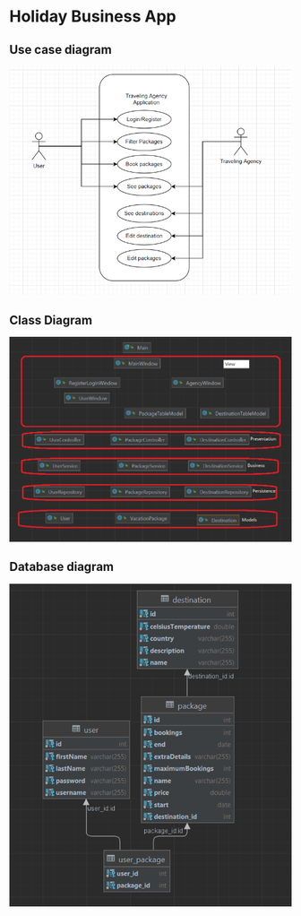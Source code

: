 # Holiday Business App

## Use case diagram
![Use case diagram](src/main/resources/pictures/use_case_diagram.png)

## Class Diagram
![Class Diagram](src/main/resources/pictures/class_diagram.png)

## Database diagram
![Database diagram](src/main/resources/pictures/database_schema.png)
